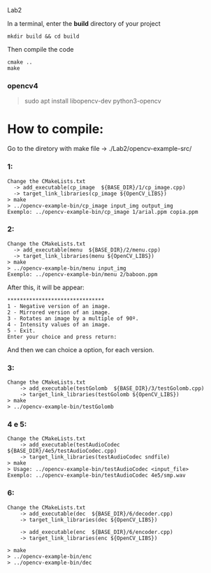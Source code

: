 Lab2

In a terminal, enter the **build** directory of your project
```
mkdir build && cd build
```
Then compile the code
```
cmake ..
make
```

### opencv4
>sudo apt install libopencv-dev python3-opencv

# How to compile:

Go to the diretory with make file -> ./Lab2/opencv-example-src/
### 1:
    Change the CMakeLists.txt 
      -> add_executable(cp_image  ${BASE_DIR}/1/cp_image.cpp)
      -> target_link_libraries(cp_image ${OpenCV_LIBS}) 
    > make
    > ../opencv-example-bin/cp_image input_img output_img
    Exemplo: ../opencv-example-bin/cp_image 1/arial.ppm copia.ppm

### 2:
    Change the CMakeLists.txt
      -> add_executable(menu  ${BASE_DIR}/2/menu.cpp)
      -> target_link_libraries(menu ${OpenCV_LIBS}) 
    > make
    > ../opencv-example-bin/menu input_img
    Exemplo: ../opencv-example-bin/menu 2/baboon.ppm

After this, it will be appear:
    
    *******************************
    1 - Negative version of an image.
    2 - Mirrored version of an image.
    3 - Rotates an image by a multiple of 90º.
    4 - Intensity values of an image.
    5 - Exit.
    Enter your choice and press return:

And then we can choice a option, for each version.
  
### 3:
    Change the CMakeLists.txt
        -> add_executable(testGolomb  ${BASE_DIR}/3/testGolomb.cpp)
        -> target_link_libraries(testGolomb ${OpenCV_LIBS})
    > make
    > ../opencv-example-bin/testGolomb
    
  
### 4 e 5:
    Change the CMakeLists.txt
        -> add_executable(testAudioCodec  ${BASE_DIR}/4e5/testAudioCodec.cpp)
        -> target_link_libraries(testAudioCodec sndfile)
    > make 
    > Usage: ../opencv-example-bin/testAudioCodec <input_file>
    Exemplo: ../opencv-example-bin/testAudioCodec 4e5/smp.wav 
    
### 6:
    Change the CMakeLists.txt
        -> add_executable(dec  ${BASE_DIR}/6/decoder.cpp)
        -> target_link_libraries(dec ${OpenCV_LIBS})

        -> add_executable(enc  ${BASE_DIR}/6/encoder.cpp)
        -> target_link_libraries(enc ${OpenCV_LIBS})

    > make
    > ../opencv-example-bin/enc
    > ../opencv-example-bin/dec
   
